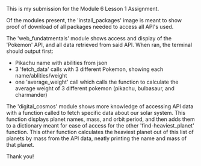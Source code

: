 This is my submission for the Module 6 Lesson 1 Assignment. 

Of the modules present, the 'install_packages' image is meant to show proof of download of all packages needed to access all API's used. 

The 'web_fundatmentals' module shows access and display of the 'Pokemon' API, and all data retrieved from said API. 
When ran, the terminal should output first:
 - Pikachu name with abilities from json 
 - 3 'fetch_data' calls with 3 different Pokemon, showing each name/ablities/weight 
 - one 'average_weight' call which calls the function to calculate the average weight of 3 different pokemon (pikachu, bulbasaur, and charmander)

The 'digital_cosmos' module shows more knowledge of accessing API data with a function called to fetch specific data about our solar system. 
This function displays planet names, mass, and orbit period, and then adds them to a dictionary meant for ease of access for the other 'find-heaviest_planet' function. 
This other function calculates the heaviest planet out of this list of planets by mass from the API data, neatly printing the name and mass of that planet. 

Thank you! 